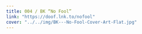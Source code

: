 ```yaml
---
title: 004 / BK “No Fool”
link: "https://doof.lnk.to/nofool"
cover: "../../img/BK---No-Fool-Cover-Art-Flat.jpg"
---
```

